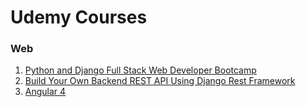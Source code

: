 # Udemy Courses

### Web
1. [Python and Django Full Stack Web Developer Bootcamp](https://www.udemy.com/python-and-django-full-stack-web-developer-bootcamp/learn/v4/overview)
2. [Build Your Own Backend REST API Using Django Rest Framework](https://www.udemy.com/django-python/learn/v4/overview)
3. [Angular 4](https://www.udemy.com/the-complete-guide-to-angular-2/learn/v4/overview)
